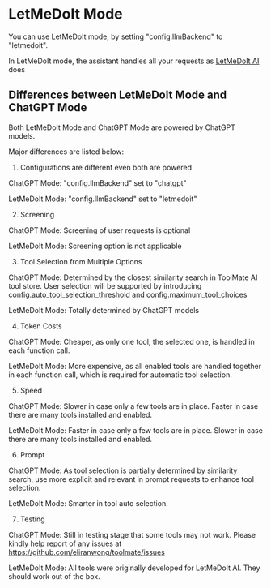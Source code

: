 # LetMeDoIt Mode

You can use LetMeDoIt mode, by setting "config.llmBackend" to "letmedoit".

In LetMeDoIt mode, the assistant handles all your requests as [LetMeDoIt AI](https://github.com/eliranwong/letmedoit) does

## Differences between LetMeDoIt Mode and ChatGPT Mode

Both LetMeDoIt Mode and ChatGPT Mode are powered by ChatGPT models.

Major differences are listed below:

1. Configurations are different even both are powered 

ChatGPT Mode: "config.llmBackend" set to "chatgpt"

LetMeDoIt Mode: "config.llmBackend" set to "letmedoit"

2. Screening

ChatGPT Mode: Screening of user requests is optional

LetMeDoIt Mode: Screening option is not applicable

3. Tool Selection from Multiple Options

ChatGPT Mode: Determined by the closest similarity search in ToolMate AI tool store. User selection will be supported by introducing config.auto_tool_selection_threshold and config.maximum_tool_choices 

LetMeDoIt Mode: Totally determined by ChatGPT models

4. Token Costs

ChatGPT Mode: Cheaper, as only one tool, the selected one, is handled in each function call.

LetMeDoIt Mode: More expensive, as all enabled tools are handled together in each function call, which is required for automatic tool selection.

5. Speed

ChatGPT Mode: Slower in case only a few tools are in place. Faster in case there are many tools installed and enabled.

LetMeDoIt Mode: Faster in case only a few tools are in place. Slower in case there are many tools installed and enabled.

6. Prompt

ChatGPT Mode: As tool selection is partially determined by similarity search, use more explicit and relevant in prompt requests to enhance tool selection.

LetMeDoIt Mode: Smarter in tool auto selection.

7. Testing

ChatGPT Mode: Still in testing stage that some tools may not work.  Please kindly help report of any issues at https://github.com/eliranwong/toolmate/issues 

LetMeDoIt Mode: All tools were originally developed for LetMeDoIt AI. They should work out of the box.